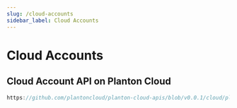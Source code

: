 ```yaml
---
slug: /cloud-accounts
sidebar_label: Cloud Accounts
---
```


# Cloud Accounts

## Cloud Account API on Planton Cloud

```js reference title="CloudAccount API"
https://github.com/plantoncloud/planton-cloud-apis/blob/v0.0.1/cloud/planton/apis/v1/code2cloud/cloudaccount/rpc/model.proto#L16-L96
```
